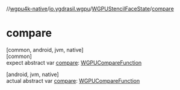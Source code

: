 //[wgpu4k-native](../../../index.md)/[io.ygdrasil.wgpu](../index.md)/[WGPUStencilFaceState](index.md)/[compare](compare.md)

# compare

[common, android, jvm, native]\
[common]\
expect abstract var [compare](compare.md): [WGPUCompareFunction](../-w-g-p-u-compare-function/index.md)

[android, jvm, native]\
actual abstract var [compare](compare.md): [WGPUCompareFunction](../-w-g-p-u-compare-function/index.md)